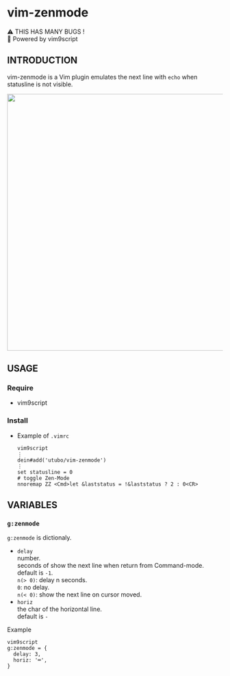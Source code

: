 # vim-zenmode

⚠ THIS HAS MANY BUGS !  
📜 Powered by vim9script

## INTRODUCTION
vim-zenmode is a Vim plugin emulates the next line with `echo` when statusline is not visible.

<img width="600" src="https://user-images.githubusercontent.com/6848636/190131844-dd95d5d4-0f18-44c1-a50b-35bddec8e1c6.png">

## USAGE
### Require
- vim9script

### Install
- Example of `.vimrc`
  ```vim
  vim9script
  ⋮
  dein#add('utubo/vim-zenmode')
  ⋮
  set statusline = 0
  # toggle Zen-Mode
  nnoremap ZZ <Cmd>let &laststatus = !&laststatus ? 2 : 0<CR>
  ```


## VARIABLES

### `g:zenmode`
`g:zenmode` is dictionaly.  

- `delay`  
  number.  
  seconds of show the next line when return from Command-mode.  
  default is `-1`.  
  `n(> 0)`: delay n seconds.  
  `0`: no delay.  
  `n(< 0)`: show the next line on cursor moved.
- `horiz`  
  the char of the horizontal line.  
  default is `-`

Example
```vim
vim9script
g:zenmode = {
  delay: 3,
  horiz: '═',
}
```


